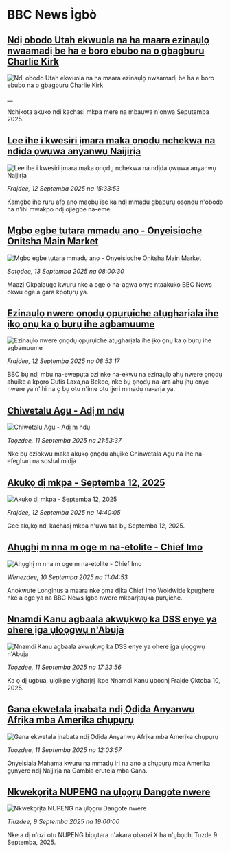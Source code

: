 # BBC News Ìgbò## [Ndị obodo Utah ekwuola na ha maara ezinaụlọ nwaamadị be ha e boro ebubo na o gbagburu Charlie Kirk](https://www.bbc.co.uk/igbo/live/cgr9ekd99rxt?at_medium=RSS&at_campaign=rss?at_campaign=githubrss)![Ndị obodo Utah ekwuola na ha maara ezinaụlọ nwaamadị be ha e boro ebubo na o gbagburu Charlie Kirk](https://ichef.bbci.co.uk/ace/standard/240/cpsprodpb/663e/live/c6d967c0-913b-11f0-9cf6-cbf3e73ce2b9.jpg)__Nchịkọta akụkọ ndị kachasị mkpa mere na mbaụwa n'ọnwa Sepụtemba 2025.## [Lee ihe i kwesiri ịmara maka ọnọdụ nchekwa na ndịda ọwụwa anyanwụ Naịjirịa ](https://www.bbc.com/igbo/articles/czxp0egq1l0o?at_medium=RSS&at_campaign=rss?at_campaign=githubrss)![Lee ihe i kwesiri ịmara maka ọnọdụ nchekwa na ndịda ọwụwa anyanwụ Naịjirịa ](https://ichef.bbci.co.uk/ace/ws/240/cpsprodpb/7a44/live/ae0c0190-784e-11f0-8071-1788c7e8ae0e.jpg)_Fraịdee, 12 Septemba 2025 na 15:33:53_Kamgbe ihe ruru afọ anọ maọbụ ise ka ndị mmadụ gbapụrụ ọsọndụ n'obodo ha n'ihi mwakpo ndị ojiegbe na-eme.## [Mgbọ egbe tụtara mmadụ anọ - Onyeisioche Onitsha Main Market](https://www.bbc.com/igbo/articles/c5yg7kn0yrgo?at_medium=RSS&at_campaign=rss?at_campaign=githubrss)![Mgbọ egbe tụtara mmadụ anọ - Onyeisioche Onitsha Main Market](https://ichef.bbci.co.uk/ace/ws/240/cpsprodpb/7e85/live/8daecff0-9076-11f0-8846-9bcb3d85cb2b.jpg)_Satọdee, 13 Septemba 2025 na 08:00:30_Maazị Okpalaugo kwuru nke a oge ọ na-agwa onye ntaakụkọ BBC News okwu oge a gara kpọtụrụ ya.## [Ezinaụlọ nwere ọnọdụ ọpụrụiche atụgharịala ihe ịkọ ọnụ ka ọ bụrụ ihe agbamuume](https://www.bbc.com/igbo/articles/cx27vdjvv20o?at_medium=RSS&at_campaign=rss?at_campaign=githubrss)![Ezinaụlọ nwere ọnọdụ ọpụrụiche atụgharịala ihe ịkọ ọnụ ka ọ bụrụ ihe agbamuume](https://ichef.bbci.co.uk/ace/ws/240/cpsprodpb/077c/live/cc82e7e0-8d95-11f0-b391-6936825093bd.jpg)_Fraịdee, 12 Septemba 2025 na 08:53:17_BBC bụ ndị mbụ na-ewepụta ozi nke na-ekwu na ezinaụlọ ahụ nwere ọnọdụ ahụike a kpọrọ Cutis Laxa,na Bekee, nke bụ ọnọdụ na-ara ahụ ịhụ onye nwere ya n'ihi na ọ bụ otu n'ime otu ijeri mmadụ na-arịa ya.## [Chiwetalu Agu - Adị m ndụ](https://www.bbc.com/igbo/articles/c20v3rr8yd5o?at_medium=RSS&at_campaign=rss?at_campaign=githubrss)![Chiwetalu Agu - Adị m ndụ](https://ichef.bbci.co.uk/ace/ws/240/cpsprodpb/e248/live/90234fe0-8f59-11f0-8fab-85f9fe468d17.jpg)_Tọọzdee, 11 Septemba 2025 na 21:53:37_Nke bụ eziokwu maka akụkọ ọnọdụ ahụike Chinwetala Agu na ihe na-efegharị na soshal mịdịa## [Akụkọ dị mkpa - Septemba 12, 2025](https://www.bbc.com/igbo/articles/c5yk0k4y23qo?at_medium=RSS&at_campaign=rss?at_campaign=githubrss)![Akụkọ dị mkpa - Septemba 12, 2025](https://ichef.bbci.co.uk/ace/ws/240/cpsprodpb/f1a0/live/52df1610-60be-11f0-a40e-a1af2950b220.jpg)_Fraịdee, 12 Septemba 2025 na 14:40:05_Gee akụkọ ndị kachasị mkpa n'ụwa taa bụ Septemba 12, 2025.## [Ahụghị m nna m oge m na-etolite - Chief Imo](https://www.bbc.com/igbo/articles/c77dx64yk5no?at_medium=RSS&at_campaign=rss?at_campaign=githubrss)![Ahụghị m nna m oge m na-etolite - Chief Imo](https://ichef.bbci.co.uk/ace/ws/240/cpsprodpb/3e75/live/be415950-8e35-11f0-8bfd-43c7ca883cc7.png)_Wenezdee, 10 Septemba 2025 na 11:04:53_Anokwute Longinus a maara nke ọma dịka Chief Imo Woldwide kpughere nke a oge ya na BBC News Igbo nwere mkparịtaụka pụrụiche.## [Nnamdi Kanu agbaala akwụkwọ ka DSS enye ya ohere ịga ụlọọgwụ n'Abuja](https://www.bbc.com/igbo/articles/c1jxy46j7dgo?at_medium=RSS&at_campaign=rss?at_campaign=githubrss)![Nnamdi Kanu agbaala akwụkwọ ka DSS enye ya ohere ịga ụlọọgwụ n'Abuja](https://ichef.bbci.co.uk/ace/ws/240/cpsprodpb/8659/live/9bd28540-8f31-11f0-b391-6936825093bd.png)_Tọọzdee, 11 Septemba 2025 na 17:23:56_Ka ọ dị ugbua, ụlọikpe yigharịrị ikpe Nnamdi Kanu ụbọchị Fraịde Ọktoba 10, 2025.## [Gana ekwetala ịnabata ndị Ọdịda Anyanwụ Afrịka mba Amerịka chụpụrụ](https://www.bbc.com/igbo/articles/clyx79z9xk9o?at_medium=RSS&at_campaign=rss?at_campaign=githubrss)![Gana ekwetala ịnabata ndị Ọdịda Anyanwụ Afrịka mba Amerịka chụpụrụ](https://ichef.bbci.co.uk/ace/ws/240/cpsprodpb/4f2b/live/0f0652a0-8edb-11f0-bb83-ad56c4d5c170.jpg)_Tọọzdee, 11 Septemba 2025 na 12:03:57_Onyeisiala Mahama kwuru na mmadụ iri na anọ a chụpụrụ mba Amerịka gụnyere ndị Naịjirịa na Gambia erutela mba Gana.## [Nkwekọrịta NUPENG na ụlọọrụ Dangote nwere](https://www.bbc.com/igbo/articles/c24rnr1r19go?at_medium=RSS&at_campaign=rss?at_campaign=githubrss)![Nkwekọrịta NUPENG na ụlọọrụ Dangote nwere](https://ichef.bbci.co.uk/ace/ws/240/cpsprodpb/8c1d/live/85cc4cb0-8dae-11f0-9cf6-cbf3e73ce2b9.jpg)_Tiuzdee, 9 Septemba 2025 na 19:00:00_Nke a dị n'ozi otu NUPENG bipụtara n'akara ọbaozi X ha n'ụbọchị Tuzde 9 Septemba, 2025.